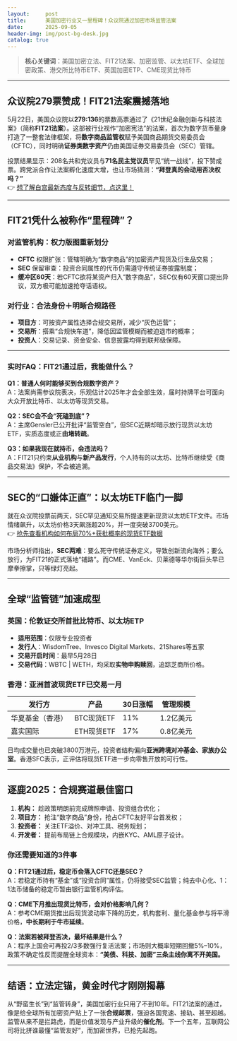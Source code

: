 ```yaml
---
layout:     post
title:      美国加密行业又一里程碑！众议院通过加密市场监管法案
date:       2025-09-05
header-img: img/post-bg-desk.jpg
catalog: true
---
```


> **核心关键词**：美国加密立法、FIT21法案、加密监管、以太坊ETF、全球加密政策、港交所比特币ETF、英国加密ETP、CME现货比特币

---

## 众议院279票赞成！FIT21法案震撼落地
5月22日，美国众议院以**279:136**的票数高票通过了《21世纪金融创新与科技法案》（简称**FIT21法案**）。这部被行业视作“加密宪法”的法案，首次为数字货币量身打造了一整套法律框架，将**数字商品监管权**赋予美国商品期货交易委员会（CFTC），同时明确**证券类数字资产**仍由美国证券交易委员会（SEC）管辖。

投票结果显示：208名共和党议员与**71名民主党议员**罕见“统一战线”，投下赞成票。跨党派合作让法案孵化速度大增，也让市场猜测：**“拜登真的会动用否决权吗？”**  
👉 [想了解白宫最新态度与反转细节，点这里！](https://okxdog.com/)

---

## FIT21凭什么被称作“里程碑”？
### 对监管机构：权力版图重新划分
- **CFTC** 权限扩张：管辖明确为“数字商品”的加密资产现货及衍生品交易；
- **SEC** 保留审查：投资合同属性的代币仍需遵守传统证券披露制度；
- **缓冲区60天**：若CFTC欲将某资产归入“数字商品”，SEC仅有60天窗口提出异议，双方极可能加速抢夺话语权。

### 对行业：合法身份＋明晰合规路径
- **项目方**：可按资产属性选择合规交易所，减少“灰色运营”；
- **交易所**：搭乘“合规快车道”，降低因监管模糊而被迫退市的概率；
- **投资人**：交易记录、资金安全、信息披露均得到联邦级保障。

---

### 实时FAQ：FIT21通过后，我能做什么？
**Q1：普通人何时能够买到合规数字资产？**  
A：法案尚需参议院表决，乐观估计2025年才会全部生效，届时持牌平台可面向大众开放比特币、以太坊等现货交易。

**Q2：SEC会不会“死磕到底”？**  
A：主席Gensler已公开批评“监管空白”，但SEC近期却暗示放行现货以太坊ETF，实质态度或正**由堵转疏**。

**Q3：如果我现在就持币，会违法吗？**  
A：FIT21只约束**从业机构**与**新产品发行**，个人持有的以太坊、比特币继续受《商品交易法》保护，不会被追溯。

---

## SEC的“口嫌体正直”：以太坊ETF临门一脚
就在众议院投票前两天，SEC罕见通知交易所提速更新现货以太坊ETF文件。市场情绪飙升，以太坊价格3天飙涨超20%，并一度突破3700美元。  
👉 [抢先查看机构如何布局70%+获批概率的现货ETF数据](https://okxdog.com/)

市场分析师指出，**SEC两难**：要么死守传统证券定义，导致创新流向海外；要么放行，为FIT21的正式落地“铺路”。而CME、VanEck、贝莱德等华尔街巨头早已摩拳擦掌，只等绿灯亮起。

---

## 全球“监管链”加速成型

### 英国：伦敦证交所首批比特币、以太坊ETP
- **适用范围**：仅限专业投资者  
- **发行人**：WisdomTree、Invesco Digital Markets、21Shares等五家  
- **交易开启时间**：最早5月28日  
- **交易代码**：WBTC | WETH，均采取**实物申购赎回**，追踪芝商所价格。

### 香港：亚洲首波现货ETF已交易一月
| 发行方 | 产品 | 30日涨幅 | 管理规模 |
| --- | --- | --- | --- |
| 华夏基金（香港） | BTC现货ETF | 11% | 1.2亿美元 |
| 嘉实国际 | ETH现货ETF | 17% | 0.8亿美元 |

日均成交量也已突破3800万港元，投资者结构偏向**亚洲跨境对冲基金、家族办公室**。香港SFC表示，正评估将现货ETF进一步向零售开放的可行性。

---

## 逐鹿2025：合规赛道最佳窗口
1. **机构：** 趁政策明朗前完成牌照申请、投资组合优化；
2. **项目方：** 抢注“数字商品”身份，抢占CFTC友好平台首发权；
3. **投资者：** 关注ETF溢价、对冲工具、税务规划；
4. **开发者：** 提前布局链上合规模块，内嵌KYC、AML原子设计。

### 你还需要知道的3件事
**Q：FIT21通过后，稳定币会落入CFTC还是SEC？**  
A：若稳定币持有“基金”或“投资合同”属性，仍将接受SEC监管；纯去中心化、1：1法币储备的稳定币暂由银行监管机构评估。

**Q：CME下月推出现货比特币，会对价格影响几何？**  
A：参考CME期货推出后现货波动率下降的历史，机构套利、量化基金参与将平滑价格，**中长期利于牛市延续**。

**Q：法案若被拜登否决，最坏结果是什么？**  
A：程序上国会可再投2/3多数强行复活法案；市场则大概率短期回撤5%–10%，政策不确定性反而提醒全球资本：**“美债、科技、加密”三条主线你离不开美国。**

---

## 结语：立法定锚，黄金时代才刚刚揭幕
从“野蛮生长”到“监管转身”，美国加密行业只用了不到10年。FIT21法案的通过，像是给全球所有加密资产贴上了一张**合规邮票**，强迫各国竞速、接轨、甚至超越。监管从来不是拦路虎，而是价值发现与产业升级的**催化剂**。下一个五年，互联网公司将比拼谁最懂“监管友好”，而加密世界，已抢先起跑。